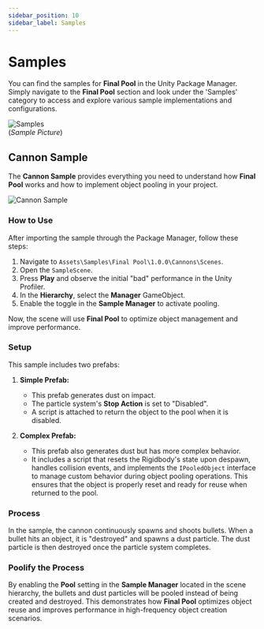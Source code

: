 ```yaml
---
sidebar_position: 10
sidebar_label: Samples
---
```

# Samples

You can find the samples for **Final Pool** in the Unity Package Manager. Simply navigate to the **Final Pool** section and look under the 'Samples' category to access and explore various sample implementations and configurations.

![Samples](https://static.wixstatic.com/media/880a29_28aea4d5b766446fa1974b8c34a6d00c~mv2.png)  
(*Sample Picture*)

## Cannon Sample

The **Cannon Sample** provides everything you need to understand how **Final Pool** works and how to implement object pooling in your project.

![Cannon Sample](https://static.wixstatic.com/media/880a29_fd8c70489942407cb19f0c45e0a77113~mv2.png)

### How to Use

After importing the sample through the Package Manager, follow these steps:

1. Navigate to `Assets\Samples\Final Pool\1.0.0\Cannons\Scenes`.
2. Open the `SampleScene`.
3. Press **Play** and observe the initial "bad" performance in the Unity Profiler.
4. In the **Hierarchy**, select the **Manager** GameObject.
5. Enable the toggle in the **Sample Manager** to activate pooling.

Now, the scene will use **Final Pool** to optimize object management and improve performance.

### Setup

This sample includes two prefabs:

1. **Simple Prefab:** 
   - This prefab generates dust on impact. 
   - The particle system's **Stop Action** is set to "Disabled".
   - A script is attached to return the object to the pool when it is disabled.

2. **Complex Prefab:** 
   - This prefab also generates dust but has more complex behavior.
   - It includes a script that resets the Rigidbody's state upon despawn, handles collision events, and implements the `IPooledObject` interface to manage custom behavior during object pooling operations. This ensures that the object is properly reset and ready for reuse when returned to the pool.

### Process

In the sample, the cannon continuously spawns and shoots bullets. When a bullet hits an object, it is "destroyed" and spawns a dust particle. The dust particle is then destroyed once the particle system completes.

### Poolify the Process

By enabling the **Pool** setting in the **Sample Manager** located in the scene hierarchy, the bullets and dust particles will be pooled instead of being created and destroyed. This demonstrates how **Final Pool** optimizes object reuse and improves performance in high-frequency object creation scenarios.